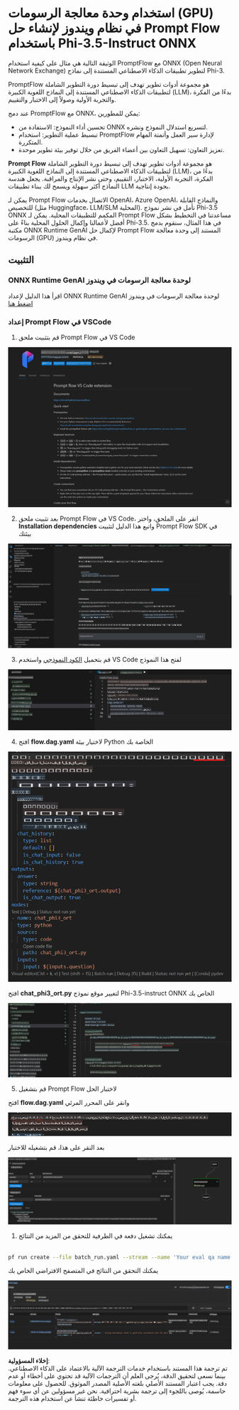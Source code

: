 # استخدام وحدة معالجة الرسومات (GPU) في نظام ويندوز لإنشاء حل Prompt Flow باستخدام Phi-3.5-Instruct ONNX

الوثيقة التالية هي مثال على كيفية استخدام PromptFlow مع ONNX (Open Neural Network Exchange) لتطوير تطبيقات الذكاء الاصطناعي المستندة إلى نماذج Phi-3.

PromptFlow هو مجموعة أدوات تطوير تهدف إلى تبسيط دورة التطوير الشاملة لتطبيقات الذكاء الاصطناعي المستندة إلى النماذج اللغوية الكبيرة (LLM)، بدءًا من الفكرة والتجربة الأولية وصولاً إلى الاختبار والتقييم.

عند دمج PromptFlow مع ONNX، يمكن للمطورين:

- تحسين أداء النموذج: الاستفادة من ONNX لتسريع استدلال النموذج ونشره.
- تبسيط عملية التطوير: استخدام PromptFlow لإدارة سير العمل وأتمتة المهام المتكررة.
- تعزيز التعاون: تسهيل التعاون بين أعضاء الفريق من خلال توفير بيئة تطوير موحدة.

**Prompt Flow** هو مجموعة أدوات تطوير تهدف إلى تبسيط دورة التطوير الشاملة لتطبيقات الذكاء الاصطناعي المستندة إلى النماذج اللغوية الكبيرة (LLM)، بدءًا من الفكرة، التجربة الأولية، الاختبار، التقييم، وحتى نشر الإنتاج والمراقبة. يجعل هندسة النماذج أكثر سهولة ويسمح لك ببناء تطبيقات LLM بجودة إنتاجية.

يمكن لـ Prompt Flow الاتصال بخدمات OpenAI، Azure OpenAI، والنماذج القابلة للتخصيص (مثل Huggingface، LLM/SLM المحلية). نأمل في نشر نموذج Phi-3.5 ONNX المكمم للتطبيقات المحلية. يمكن لـ Prompt Flow مساعدتنا في التخطيط بشكل أفضل لأعمالنا وإكمال الحلول المحلية بناءً على Phi-3.5. في هذا المثال، سنقوم بدمج مكتبة ONNX Runtime GenAI لإكمال حل Prompt Flow المستند إلى وحدة معالجة الرسومات (GPU) في نظام ويندوز.

## **التثبيت**

### **ONNX Runtime GenAI لوحدة معالجة الرسومات في ويندوز**

اقرأ هذا الدليل لإعداد ONNX Runtime GenAI لوحدة معالجة الرسومات في ويندوز [اضغط هنا](./ORTWindowGPUGuideline.md)

### **إعداد Prompt Flow في VSCode**

1. قم بتثبيت ملحق Prompt Flow في VS Code

![pfvscode](../../../../../../translated_images/pfvscode.79f42ae5dd93ed35c19d6d978ae75831fef40e0b8440ee48b893b5a0597d2260.ar.png)

2. بعد تثبيت ملحق Prompt Flow في VS Code، انقر على الملحق، واختر **Installation dependencies** واتبع هذا الدليل لتثبيت Prompt Flow SDK في بيئتك

![pfsetup](../../../../../../translated_images/pfsetup.0c82d99c7760aac29833b37faf4329e67e22279b1c5f37a73724dfa9ebaa32ee.ar.png)

3. قم بتحميل [الكود النموذجي](../../../../../../code/09.UpdateSamples/Aug/pf/onnx_inference_pf) واستخدم VS Code لفتح هذا النموذج

![pfsample](../../../../../../translated_images/pfsample.7bf40b133a558d86356dd6bc0e480bad2659d9c5364823dae9b3e6784e6f2d25.ar.png)

4. افتح **flow.dag.yaml** لاختيار بيئة Python الخاصة بك

![pfdag](../../../../../../translated_images/pfdag.c5eb356fa3a96178cd594de9a5da921c4bbe646a9946f32aa20d344ccbeb51a0.ar.png)

   افتح **chat_phi3_ort.py** لتغيير موقع نموذج Phi-3.5-instruct ONNX الخاص بك

![pfphi](../../../../../../translated_images/pfphi.fff4b0afea47c92c8481174dbf3092823906fca5b717fc642f78947c3e5bbb39.ar.png)

5. قم بتشغيل Prompt Flow لاختبار الحل

افتح **flow.dag.yaml** وانقر على المحرر المرئي

![pfv](../../../../../../translated_images/pfv.7af6ecd65784a98558b344ba69b5ba6233876823fb435f163e916a632394fc1e.ar.png)

بعد النقر على هذا، قم بتشغيله للاختبار

![pfflow](../../../../../../translated_images/pfflow.9697e0fda67794bb0cf4b78d52e6f5a42002eec935bc2519933064afbbdd34f0.ar.png)

1. يمكنك تشغيل دفعة في الطرفية للتحقق من المزيد من النتائج

```bash

pf run create --file batch_run.yaml --stream --name 'Your eval qa name'    

```

يمكنك التحقق من النتائج في المتصفح الافتراضي الخاص بك

![pfresult](../../../../../../translated_images/pfresult.972eb57dd5bec646e1aa01148991ba8959897efea396e42cf9d7df259444878d.ar.png)

**إخلاء المسؤولية**:  
تم ترجمة هذا المستند باستخدام خدمات الترجمة الآلية بالاعتماد على الذكاء الاصطناعي. بينما نسعى لتحقيق الدقة، يُرجى العلم أن الترجمات الآلية قد تحتوي على أخطاء أو عدم دقة. يجب اعتبار المستند الأصلي بلغته الأصلية المصدر الموثوق. للحصول على معلومات حاسمة، يُوصى باللجوء إلى ترجمة بشرية احترافية. نحن غير مسؤولين عن أي سوء فهم أو تفسيرات خاطئة تنشأ عن استخدام هذه الترجمة.